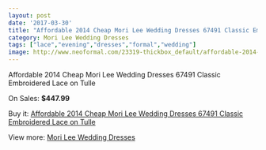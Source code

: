```yaml
---
layout: post
date: '2017-03-30'
title: "Affordable 2014 Cheap Mori Lee Wedding Dresses 67491 Classic Embroidered Lace on Tulle"
category: Mori Lee Wedding Dresses
tags: ["lace","evening","dresses","formal","wedding"]
image: http://www.neoformal.com/23319-thickbox_default/affordable-2014-cheap-mori-lee-wedding-dresses-67491-classic-embroidered-lace-on-tulle.jpg
---
```

Affordable 2014 Cheap Mori Lee Wedding Dresses 67491 Classic Embroidered Lace on Tulle

On Sales: **$447.99**
<a href="https://www.neoformal.com/en/mori-lee-wedding-dresses-2014/7824-affordable-2014-cheap-mori-lee-wedding-dresses-67491-classic-embroidered-lace-on-tulle.html"><amp-img layout="responsive" width="600" height="600" src="//www.neoformal.com/23319-thickbox_default/affordable-2014-cheap-mori-lee-wedding-dresses-67491-classic-embroidered-lace-on-tulle.jpg" alt="Affordable 2014 Cheap Mori Lee Wedding Dresses 67491 Classic Embroidered Lace on Tulle 0" /></a>
<a href="https://www.neoformal.com/en/mori-lee-wedding-dresses-2014/7824-affordable-2014-cheap-mori-lee-wedding-dresses-67491-classic-embroidered-lace-on-tulle.html"><amp-img layout="responsive" width="600" height="600" src="//www.neoformal.com/23321-thickbox_default/affordable-2014-cheap-mori-lee-wedding-dresses-67491-classic-embroidered-lace-on-tulle.jpg" alt="Affordable 2014 Cheap Mori Lee Wedding Dresses 67491 Classic Embroidered Lace on Tulle 1" /></a>
<a href="https://www.neoformal.com/en/mori-lee-wedding-dresses-2014/7824-affordable-2014-cheap-mori-lee-wedding-dresses-67491-classic-embroidered-lace-on-tulle.html"><amp-img layout="responsive" width="600" height="600" src="//www.neoformal.com/23320-thickbox_default/affordable-2014-cheap-mori-lee-wedding-dresses-67491-classic-embroidered-lace-on-tulle.jpg" alt="Affordable 2014 Cheap Mori Lee Wedding Dresses 67491 Classic Embroidered Lace on Tulle 2" /></a>

Buy it: [Affordable 2014 Cheap Mori Lee Wedding Dresses 67491 Classic Embroidered Lace on Tulle](https://www.neoformal.com/en/mori-lee-wedding-dresses-2014/7824-affordable-2014-cheap-mori-lee-wedding-dresses-67491-classic-embroidered-lace-on-tulle.html "Affordable 2014 Cheap Mori Lee Wedding Dresses 67491 Classic Embroidered Lace on Tulle")

View more: [Mori Lee Wedding Dresses](https://www.neoformal.com/en/67-mori-lee-wedding-dresses-2014 "Mori Lee Wedding Dresses")